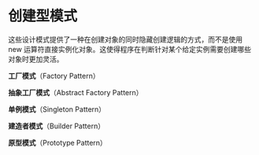 # 创建型模式

这些设计模式提供了一种在创建对象的同时隐藏创建逻辑的方式，而不是使用 new 运算符直接实例化对象。这使得程序在判断针对某个给定实例需要创建哪些对象时更加灵活。

__工厂模式__（Factory Pattern）  

__抽象工厂模式__（Abstract Factory Pattern）  

__单例模式__（Singleton Pattern）  

__建造者模式__（Builder Pattern）  

__原型模式__（Prototype Pattern）  
